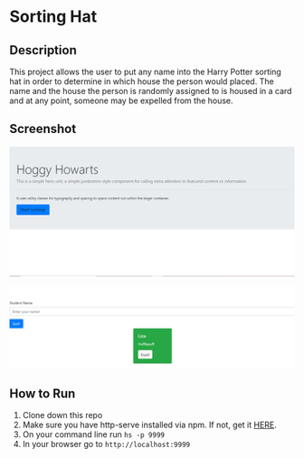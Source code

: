 # Sorting Hat

## Description
This project allows the user to put any name into the Harry Potter sorting hat in order to determine in which house the person would placed.  The name and the house the person is randomly assigned to is housed in a card and at any point, someone may be expelled from the house.

## Screenshot
![Image of sorting hat project](./screenshots/sorting_hat.png)

![Image of sorting hat project](./screenshots/sorting_hat_2.png)

## How to Run
1. Clone down this repo
1. Make sure you have  http-serve installed via npm. If not, get it [HERE](https://npmjs.com/package/http-server).
1. On your command line run `hs -p 9999`
1. In your browser go to `http://localhost:9999`